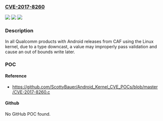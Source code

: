 ### [CVE-2017-8260](https://cve.mitre.org/cgi-bin/cvename.cgi?name=CVE-2017-8260)
![](https://img.shields.io/static/v1?label=Product&message=All%20Qualcomm%20products&color=blue)
![](https://img.shields.io/static/v1?label=Version&message=n%2Fa&color=blue)
![](https://img.shields.io/static/v1?label=Vulnerability&message=Improper%20Input%20Validation%20in%20Camera&color=brighgreen)

### Description

In all Qualcomm products with Android releases from CAF using the Linux kernel, due to a type downcast, a value may improperly pass validation and cause an out of bounds write later.

### POC

#### Reference
- https://github.com/ScottyBauer/Android_Kernel_CVE_POCs/blob/master/CVE-2017-8260.c

#### Github
No GitHub POC found.

